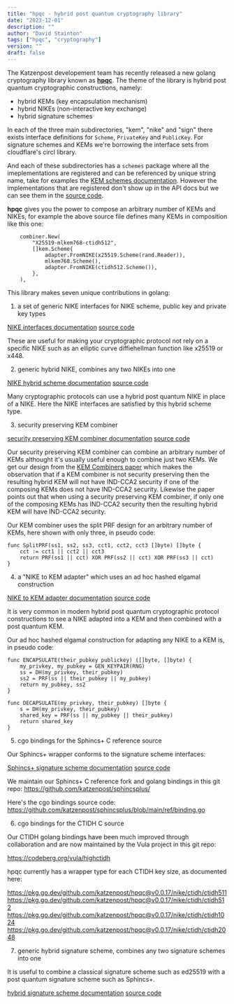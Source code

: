 ```yaml
---
title: "hpqc - hybrid post quantum cryptography library"
date: "2023-12-01"
description: ""
author: "David Stainton"
tags: ["hpqc", "cryptography"]
version: ""
draft: false
---
```



The Katzenpost developement team has recently released a new golang
cryptography library known as [**hpqc**](https://github.com/katzenpost/hpqc).
The theme of the library is hybrid post quantum cryptographic constructions, namely:

* hybrid KEMs (key encapsulation mechanism)
* hybrid NIKEs (non-interactive key exchange)
* hybrid signature schemes

In each of the three main subdirectories, "kem", "nike" and "sign" there exists
interface definitions for `Scheme`, `PrivateKey` and `PublicKey`. For signature schemes and
KEMs we're borrowing the interface sets from cloudflare's circl library.

And each of these subdirectories has a `schemes` package where all the imeplementations are
registered and can be referenced by unique string name, take for examples the
[KEM schemes documentation](https://pkg.go.dev/github.com/katzenpost/hpqc@v0.0.17/kem/schemes).
However the implementations that are registered don't show up in the API docs but we can see
them in the [source code](https://github.com/katzenpost/hpqc/blob/main/kem/schemes/schemes.go).

**hpqc** gives you the power to compose an arbitrary number of KEMs and NIKEs, for example the
above source file defines many KEMs in composition like this one:


```golang
	combiner.New(
		"X25519-mlkem768-ctidh512",
		[]kem.Scheme{
			adapter.FromNIKE(x25519.Scheme(rand.Reader)),
			mlkem768.Scheme(),
			adapter.FromNIKE(ctidh512.Scheme()),
		},
	),
```


This library makes seven unique contributions in golang:


1. a set of generic NIKE interfaces for NIKE scheme, public key and private key types

[NIKE interfaces documentation](https://pkg.go.dev/github.com/katzenpost/hpqc@v0.0.17/nike)
[source code](https://github.com/katzenpost/hpqc/blob/main/nike/nike.go)

These are useful for making your cryptographic protocol not rely on a specific NIKE such
as an elliptic curve diffiehellman function like x25519 or x448.


2. generic hybrid NIKE, combines any two NIKEs into one

[NIKE hybrid scheme documentation](https://pkg.go.dev/github.com/katzenpost/hpqc@v0.0.17/nike/hybrid)
[source code](https://github.com/katzenpost/hpqc/blob/main/nike/hybrid/hybrid.go)

Many cryptographic protocols can use a hybrid post quantum NIKE in place of a NIKE.
Here the NIKE interfaces are satisfied by this hybrid scheme type.


3. security preserving KEM combiner

[security preserving KEM combiner documentation](https://pkg.go.dev/github.com/katzenpost/hpqc@v0.0.17/kem/combiner)
[source code](https://github.com/katzenpost/hpqc/blob/main/kem/combiner/combiner.go)

Our security preserving KEM combiner can combine an arbitrary number of KEMs althought it's
usually useful enough to combine just two KEMs. We get our design from the [KEM Combiners paper](https://eprint.iacr.org/2018/024.pdf)
which makes the observation that if a KEM combiner is not security preserving then the
resulting hybrid KEM will not have IND-CCA2 security if one of the
composing KEMs does not have IND-CCA2 security. Likewise the paper
points out that when using a security preserving KEM combiner, if only
one of the composing KEMs has IND-CCA2 security then the resulting
hybrid KEM will have IND-CCA2 security.

Our KEM combiner uses the split PRF design for an arbitrary number
of KEMs, here shown with only three, in pseudo code:

```
func SplitPRF(ss1, ss2, ss3, cct1, cct2, cct3 []byte) []byte {
    cct := cct1 || cct2 || cct3
    return PRF(ss1 || cct) XOR PRF(ss2 || cct) XOR PRF(ss3 || cct)
}
```

4. a "NIKE to KEM adapter" which uses an ad hoc hashed elgamal construction

[NIKE to KEM adapter documentation](https://pkg.go.dev/github.com/katzenpost/hpqc@v0.0.17/kem/adapter)
[source code](https://github.com/katzenpost/hpqc/blob/main/kem/adapter/kem.go)

It is very common in modern hybrid post quantum cryptographic protocol constructions to see
a NIKE adapted into a KEM and then combined with a post quantum KEM.

Our ad hoc hashed elgamal construction for adapting any NIKE to a KEM is, in pseudo code:

```
func ENCAPSULATE(their_pubkey publickey) ([]byte, []byte) {
    my_privkey, my_pubkey = GEN_KEYPAIR(RNG)
    ss = DH(my_privkey, their_pubkey)
    ss2 = PRF(ss || their_pubkey || my_pubkey)
    return my_pubkey, ss2
}

func DECAPSULATE(my_privkey, their_pubkey) []byte {
    s = DH(my_privkey, their_pubkey)
    shared_key = PRF(ss || my_pubkey || their_pubkey)
    return shared_key
}
```

5. cgo bindings for the Sphincs+ C reference source

Our Sphincs+ wrapper conforms to the signature scheme interfaces:

[Sphincs+ signature scheme documentation](https://pkg.go.dev/github.com/katzenpost/hpqc@v0.0.17/sign/sphincsplus)
[source code](https://github.com/katzenpost/hpqc/blob/main/sign/sphincsplus/sphincs.go)

We maintain our Sphincs+ C reference fork and golang bindings in this git repo:
https://github.com/katzenpost/sphincsplus/

Here's the cgo bindings source code:
https://github.com/katzenpost/sphincsplus/blob/main/ref/binding.go


6. cgo bindings for the CTIDH C source

Our CTIDH golang bindings have been much improved through
collaboration and are now maintained by the Vula project in this git repo:

https://codeberg.org/vula/highctidh

hpqc currently has a wrapper type for each CTIDH key size, as documented here:

https://pkg.go.dev/github.com/katzenpost/hpqc@v0.0.17/nike/ctidh/ctidh511
https://pkg.go.dev/github.com/katzenpost/hpqc@v0.0.17/nike/ctidh/ctidh512
https://pkg.go.dev/github.com/katzenpost/hpqc@v0.0.17/nike/ctidh/ctidh1024
https://pkg.go.dev/github.com/katzenpost/hpqc@v0.0.17/nike/ctidh/ctidh2048


7. generic hybrid signature scheme, combines any two signature schemes into one

It is useful to combine a classical signature scheme such as ed25519
with a post quantum signature scheme such as Sphincs+. 


[hybrid signature scheme documentation](https://pkg.go.dev/github.com/katzenpost/hpqc@v0.0.17/sign/hybrid)
[source code](https://github.com/katzenpost/hpqc/blob/main/sign/hybrid/hybrid.go)
